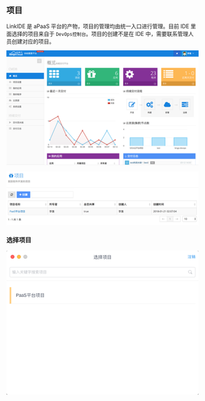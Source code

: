 ## 项目

LinkIDE 是 aPaaS 平台的产物，项目的管理均由统一入口进行管理。目前 IDE 里面选择的项目来自于 `DevOps控制台`。项目的创建不是在 IDE 中，需要联系管理人员创建对应的项目。

![](assets/devops_0.png)


![](assets/devops_1.png)


### 选择项目

![](assets/05_selectproject.png)
